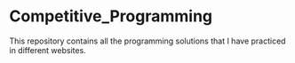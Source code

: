 # Competitive_Programming
This repository contains all the programming solutions that I have practiced in different websites.
